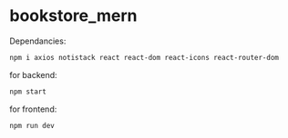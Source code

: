 # bookstore_mern

Dependancies:
```bash
npm i axios notistack react react-dom react-icons react-router-dom

```

for backend:
```bash
npm start
```

for frontend:
```bash
npm run dev
```